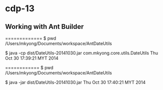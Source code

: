 # cdp-13

## Working with Ant Builder


=============
$ pwd
/Users/mkyong/Documents/workspace/AntDateUtils

$ java -cp dist/DateUtils-20141030.jar com.mkyong.core.utils.DateUtils
Thu Oct 30 17:39:21 MYT 2014


============
$ pwd
/Users/mkyong/Documents/workspace/AntDateUtils

$ java -jar dist/DateUtils-20141030.jar
Thu Oct 30 17:40:21 MYT 2014
